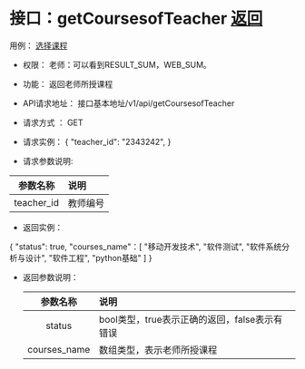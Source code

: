 # 接口：getCoursesofTeacher  [返回](../README.md)
用例： [选择课程](../用例/选择课程.md)

- 权限：
    老师：可以看到RESULT_SUM，WEB_SUM。

- 功能：
    返回老师所授课程

- API请求地址：
   接口基本地址/v1/api/getCoursesofTeacher

- 请求方式 ：
    GET

- 请求实例：
    {
            "teacher_id": "2343242",
         }


- 请求参数说明:

 |参数名称|说明|
 |:---------:|:--------------------------------------------------------|
 |teacher_id|教师编号|

- 返回实例：

 {
                 "status": true,
                 "courses_name"：[
                     "移动开发技术",
                     "软件测试",
                     "软件系统分析与设计",
                     "软件工程",
                     "python基础"
                 ]
             }

- 返回参数说明：

  |参数名称|说明|
  |:---------:|:--------------------------------------------------------|
  |status|bool类型，true表示正确的返回，false表示有错误|
  |courses_name|数组类型，表示老师所授课程|
